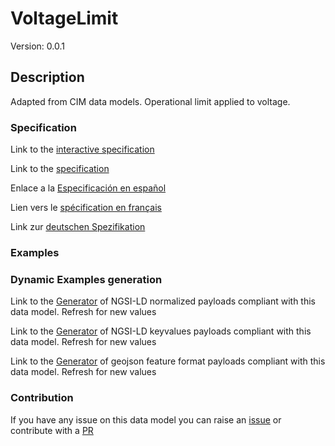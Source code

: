 # VoltageLimit
Version: 0.0.1

## Description 

Adapted from CIM data models. Operational limit applied to voltage.
### Specification

Link to the [interactive specification](https://swagger.lab.fiware.org/?url=https://smart-data-models.github.io/dataModel.EnergyCIM/VoltageLimit/swagger.yaml)

Link to the [specification](https://github.com/smart-data-models/dataModel.EnergyCIM/blob/master/VoltageLimit/doc/spec.md)

Enlace a la [Especificación en español](https://github.com/smart-data-models/dataModel.EnergyCIM/blob/master/VoltageLimit/doc/spec_ES.md)

Lien vers le [spécification en français](https://github.com/smart-data-models/dataModel.EnergyCIM/blob/master/VoltageLimit/doc/spec_FR.md)

Link zur [deutschen Spezifikation](https://github.com/smart-data-models/dataModel.EnergyCIM/blob/master/VoltageLimit/doc/spec_DE.md)
### Examples
### Dynamic Examples generation

Link to the [Generator](https://smartdatamodels.org/extra/ngsi-ld_generator.php?schemaUrl=https://raw.githubusercontent.com/smart-data-models/dataModel.EnergyCIM/master/VoltageLimit/schema.json&email=info@smartdatamodels.org) of NGSI-LD normalized payloads compliant with this data model. Refresh for new values

Link to the [Generator](https://smartdatamodels.org/extra/ngsi-ld_generator_keyvalues.php?schemaUrl=https://raw.githubusercontent.com/smart-data-models/dataModel.EnergyCIM/master/VoltageLimit/schema.json&email=info@smartdatamodels.org) of NGSI-LD keyvalues payloads compliant with this data model. Refresh for new values

Link to the [Generator](https://smartdatamodels.org/extra/geojson_features_generator.php?schemaUrl=https://raw.githubusercontent.com/smart-data-models/dataModel.EnergyCIM/master/VoltageLimit/schema.json&email=info@smartdatamodels.org) of geojson feature format payloads compliant with this data model. Refresh for new values
### Contribution

 If you have any issue on this data model you can raise an [issue](https://github.com/smart-data-models/dataModel.EnergyCIM/issues)  or contribute with a [PR](https://github.com/smart-data-models/dataModel.EnergyCIM/pulls)